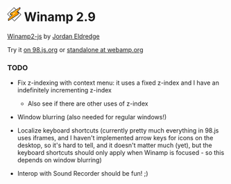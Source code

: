 
# ![](../../images/icons/winamp2-32x32.png) Winamp 2.9

[Winamp2-js](https://github.com/captbaritone/winamp2-js) by [Jordan Eldredge](https://jordaneldredge.com/)

Try it [on 98.js.org](http://98.js.org/) or [standalone at webamp.org](http://webamp.org/)


### TODO

* Fix z-indexing with context menu: it uses a fixed z-index and I have an indefinitely incrementing z-index
	* Also see if there are other uses of z-index

* Window blurring (also needed for regular windows!)

* Localize keyboard shortcuts (currently pretty much everything in 98.js uses iframes, and I haven't implemented arrow keys for icons on the desktop, so it's hard to tell, and it doesn't matter much (yet), but the keyboard shortcuts should only apply when Winamp is focused - so this depends on window blurring)

* Interop with Sound Recorder should be fun! ;)
